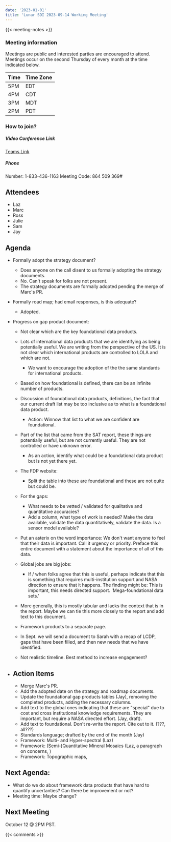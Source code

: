 ```yaml
---
date: '2023-01-01'
title: 'Lunar SDI 2023-09-14 Working Meeting'
---
```


{{<  meeting-notes >}}

### Meeting information
Meetings are public and interested parties are encouraged to attend. Meetings occur on the second Thursday of every month at the time indicated below.

| Time | Time Zone |
|------|-----------|
| 5PM  | EDT |
| 4PM  | CDT |
| 3PM  | MDT |
| 2PM  | PDT | 

### How to join?

##### Video Conference Link
[Teams Link](https://teams.microsoft.com/l/meetup-join/19%3ameeting_NjM0MzI5NGUtZDI1ZS00YWVjLWI1MTctYjUzZTU4OTVlNWIz%40thread.v2/0?context=%7b%22Tid%22%3a%220693b5ba-4b18-4d7b-9341-f32f400a5494%22%2c%22Oid%22%3a%22c27c6e98-e45a-45ff-aea5-7f10d6fe67c1%22%7d)

##### Phone
Number: 1-833-436-1163
Meeting Code: 864 509 369#

## Attendees
- Laz
- Marc
- Ross
- Julie
- Sam
- Jay

## Agenda
- Formally adopt the strategy document?
  - Does anyone on the call disent to us formally adopting the strategy documents.
  - No. Can't speak for folks are not present.
  - The strategy documents are formally adopted pending the merge of Marc's PR.
- Formally road map; had email responses, is this adequate?
  - Adopted. 
- Progress on gap product document:
  - Not clear which are the key foundational data products.
  - Lots of international data products that we are identifying as being potentially useful. We are writing from the perspective of the US. It is not clear which international products are controlled to LOLA and which are not.
    - We want to encourage the adoption of the the same standards for international products.
  - Based on how foundational is defined, there can be an infinite number of products.
  - Discussion of foundational data products, definitions, the fact that our current draft list may be too inclusive as to what is a foundational data product. 
    - Action: Winnow that list to what we are confident are foundational. 
  - Part of the list that came from the SAT report, these things are potentially useful, but are not currently useful. They are not controlled or have unknown error.
    - As an action, identify what could be a foundational data product but is not yet there yet.
  - The FDP website: 
    - Split the table into these are foundational and these are not quite but could be.
  - For the gaps:
    - What needs to be vetted / validated for qualitative and quantitative accuracies?
    - Add a column, what type of work is needed? Make the data available, validate the data quantitatively, validate the data. Is a sensor model available?
  - Put an asterix on the word importance: We don't want anyone to feel that their data is important. Call it urgency or priority. Preface this entire document with a statement about the importance of all of this data.
  - Global jobs are big jobs:
    - If / when folks agree that this is useful, perhaps indicate that this is something that requires multi-institution support and NASA direction to ensure that it happens. The finding might be: This is important, this needs directed support. 'Mega-foundational data sets.'
  - More generally, this is mostly tabular and lacks the context that is in the report. Maybe we can tie this more closely to the report and add text to this document.
  - Framework products to a separate page.


  - In Sept. we will send a document to Sarah with a recap of LCDP, gaps that have been filled, and then new needs that we have identified.
  - Not realistic timeline. Best method to increase engagement?
  
- ## Action Items
  - Merge Marc's PR.
  - Add the adopted date on the strategy and roadmap documents.
  - Update the foundational gap products tables (Jay), removing the completed products, adding the necessary columns.
  - Add text to the global ones indicating that these are "special" due to cost and cross institutional knowledge requirements. They are important, but require a NASA directed effort. (Jay, draft).
  - Add text to foundational. Don't re-write the report. Cite out to it. (???, all???)
  - Standards language; drafted by the end of the month (Jay)
  - Framework: Multi- and Hyper-spectral (Laz)
  - Framework: (Semi-)Quantitative Mineral Mosaics (Laz, a paragraph on concerns, )
  - Framework: Topographic maps, 

## Next Agenda:
- What do we do about framework data products that have hard to quantify uncertanties? Can there be improvement or not?
- Meeting time: Maybe change?
  
## Next Meeting
October 12 @ 2PM PST.

{{< comments >}}
